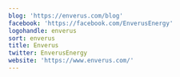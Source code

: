 ```yaml
---
blog: 'https://enverus.com/blog'
facebook: 'https://facebook.com/EnverusEnergy'
logohandle: enverus
sort: enverus
title: Enverus
twitter: EnverusEnergy
website: 'https://www.enverus.com/'
---
```

